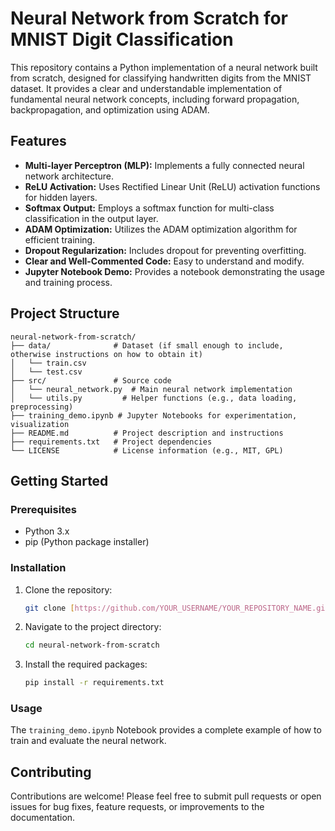 # Neural Network from Scratch for MNIST Digit Classification

This repository contains a Python implementation of a neural network built from scratch, designed for classifying handwritten digits from the MNIST dataset. It provides a clear and understandable implementation of fundamental neural network concepts, including forward propagation, backpropagation, and optimization using ADAM.

## Features

* **Multi-layer Perceptron (MLP):** Implements a fully connected neural network architecture.
* **ReLU Activation:** Uses Rectified Linear Unit (ReLU) activation functions for hidden layers.
* **Softmax Output:** Employs a softmax function for multi-class classification in the output layer.
* **ADAM Optimization:** Utilizes the ADAM optimization algorithm for efficient training.
* **Dropout Regularization:** Includes dropout for preventing overfitting.
* **Clear and Well-Commented Code:** Easy to understand and modify.
* **Jupyter Notebook Demo:** Provides a notebook demonstrating the usage and training process.

## Project Structure

```
neural-network-from-scratch/
├── data/              # Dataset (if small enough to include, otherwise instructions on how to obtain it)
│   └── train.csv
│   └── test.csv
├── src/               # Source code
│   └── neural_network.py  # Main neural network implementation
│   └── utils.py         # Helper functions (e.g., data loading, preprocessing)        
├── training_demo.ipynb # Jupyter Notebooks for experimentation, visualization
├── README.md          # Project description and instructions
├── requirements.txt   # Project dependencies
└── LICENSE            # License information (e.g., MIT, GPL)
```

## Getting Started

### Prerequisites

* Python 3.x
* pip (Python package installer)

### Installation

1. Clone the repository:

    ```bash
    git clone [https://github.com/YOUR_USERNAME/YOUR_REPOSITORY_NAME.git](https://github.com/YOUR_USERNAME/YOUR_REPOSITORY_NAME.git)
    ```

2. Navigate to the project directory:

    ```bash
    cd neural-network-from-scratch
    ```

3. Install the required packages:

    ```bash
    pip install -r requirements.txt
    ```

### Usage

The `training_demo.ipynb` Notebook provides a complete example of how to train and evaluate the neural network.

## Contributing

Contributions are welcome! Please feel free to submit pull requests or open issues for bug fixes, feature requests, or improvements to the documentation.
